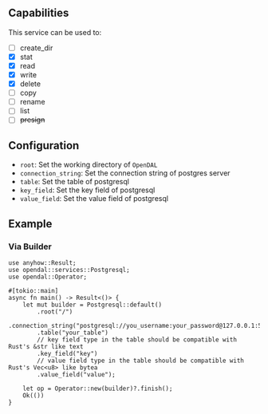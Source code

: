 ## Capabilities

This service can be used to:

- [ ] create_dir
- [x] stat
- [x] read
- [x] write
- [x] delete
- [ ] copy
- [ ] rename
- [ ] list
- [ ] ~~presign~~

## Configuration

- `root`: Set the working directory of `OpenDAL`
- `connection_string`: Set the connection string of postgres server
- `table`: Set the table of postgresql
- `key_field`: Set the key field of postgresql
- `value_field`: Set the value field of postgresql

## Example

### Via Builder

```rust,no_run
use anyhow::Result;
use opendal::services::Postgresql;
use opendal::Operator;

#[tokio::main]
async fn main() -> Result<()> {
    let mut builder = Postgresql::default()
        .root("/")
        .connection_string("postgresql://you_username:your_password@127.0.0.1:5432/your_database")
        .table("your_table")
        // key field type in the table should be compatible with Rust's &str like text
        .key_field("key")
        // value field type in the table should be compatible with Rust's Vec<u8> like bytea
        .value_field("value");

    let op = Operator::new(builder)?.finish();
    Ok(())
}
```
